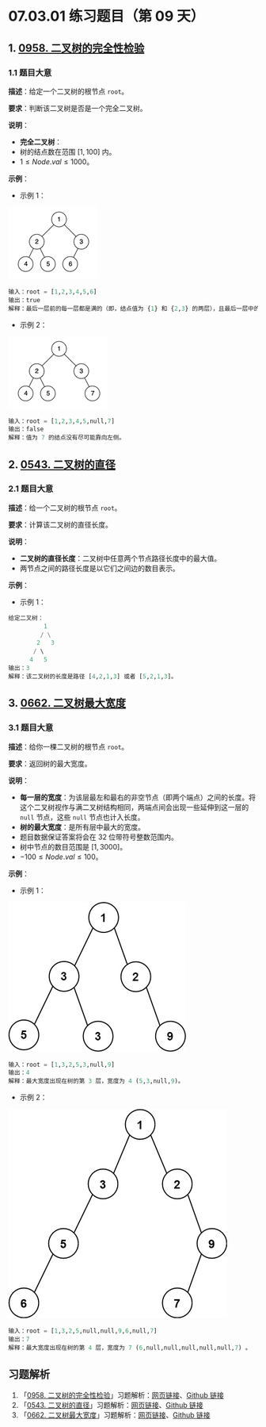# 07.03.01 练习题目（第 09 天）

## 1. [0958. 二叉树的完全性检验](https://leetcode.cn/problems/check-completeness-of-a-binary-tree/)

### 1.1 题目大意

**描述**：给定一个二叉树的根节点 `root`。

**要求**：判断该二叉树是否是一个完全二叉树。

**说明**：

- **完全二叉树**：
- 树的结点数在范围 $[1, 100]$ 内。
- $1 \le Node.val \le 1000$。

**示例**：

- 示例 1：

![](../../images/20201024095801.png)

```python
输入：root = [1,2,3,4,5,6]
输出：true
解释：最后一层前的每一层都是满的（即，结点值为 {1} 和 {2,3} 的两层），且最后一层中的所有结点（{4,5,6}）都尽可能地向左。
```

- 示例 2：

![](../../images/20201024095802.png)

```python
输入：root = [1,2,3,4,5,null,7]
输出：false
解释：值为 7 的结点没有尽可能靠向左侧。
```

## 2. [0543. 二叉树的直径](https://leetcode.cn/problems/diameter-of-binary-tree/)

### 2.1 题目大意

**描述**：给一个二叉树的根节点 `root`。

**要求**：计算该二叉树的直径长度。

**说明**：

- **二叉树的直径长度**：二叉树中任意两个节点路径长度中的最大值。
- 两节点之间的路径长度是以它们之间边的数目表示。

**示例**：

- 示例 1：

```python
给定二叉树：
          1
         / \
        2   3
       / \     
      4   5    
输出：3
解释：该二叉树的长度是路径 [4,2,1,3] 或者 [5,2,1,3]。
```

## 3. [0662. 二叉树最大宽度](https://leetcode.cn/problems/maximum-width-of-binary-tree/)

### 3.1 题目大意

**描述**：给你一棵二叉树的根节点 `root`。

**要求**：返回树的最大宽度。

**说明**：

- **每一层的宽度**：为该层最左和最右的非空节点（即两个端点）之间的长度。将这个二叉树视作与满二叉树结构相同，两端点间会出现一些延伸到这一层的 `null` 节点，这些 `null` 节点也计入长度。
- **树的最大宽度**：是所有层中最大的宽度。
- 题目数据保证答案将会在 32 位带符号整数范围内。
- 树中节点的数目范围是 $[1, 3000]$。
- $-100 \le Node.val \le 100$。

**示例**：

- 示例 1：

![](../../images/20201024066201.jpg)

```python
输入：root = [1,3,2,5,3,null,9]
输出：4
解释：最大宽度出现在树的第 3 层，宽度为 4 (5,3,null,9)。
```

- 示例 2：

![](../../images/20201024066202.jpg)

```python
输入：root = [1,3,2,5,null,null,9,6,null,7]
输出：7
解释：最大宽度出现在树的第 4 层，宽度为 7 (6,null,null,null,null,null,7) 。
```

## 习题解析

1. 「[0958. 二叉树的完全性检验](https://leetcode.cn/problems/check-completeness-of-a-binary-tree/)」习题解析：[网页链接](https://datawhalechina.github.io/leetcode-notes/#/solutions/0958)、[Github 链接](https://github.com/datawhalechina/leetcode-notes/blob/main/docs/solutions/0958.md)
2. 「[0543. 二叉树的直径](https://leetcode.cn/problems/diameter-of-binary-tree/)」习题解析：[网页链接](https://datawhalechina.github.io/leetcode-notes/#/solutions/0543)、[Github 链接](https://github.com/datawhalechina/leetcode-notes/blob/main/docs/solutions/0543.md)
3. 「[0662. 二叉树最大宽度](https://leetcode.cn/problems/maximum-width-of-binary-tree/)」习题解析：[网页链接](https://datawhalechina.github.io/leetcode-notes/#/solutions/0662)、[Github 链接](https://github.com/datawhalechina/leetcode-notes/blob/main/docs/solutions/0662.md)

